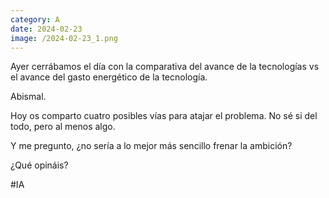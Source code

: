 ```yaml
--- 
category: A 
date: 2024-02-23 
image: /2024-02-23_1.png 
--- 
```


Ayer cerrábamos el día con la comparativa del avance de la tecnologías vs el avance del gasto energético de la tecnología. 

Abismal. 

Hoy os comparto cuatro posibles vías para atajar el problema. No sé si del todo, pero al menos algo.

Y me pregunto, ¿no sería a lo mejor más sencillo frenar la ambición?

¿Qué opináis?

#IA